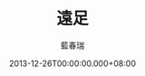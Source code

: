 ---
issue: 51
title: 遠足
author: 藍春瑞
date: 2013-12-26T00:00:00.000+08:00
topic: 懷想
difficulty: 2
wikidata: Q98095390
wikidata_link: https://www.wikidata.org/wiki/Q98095390
---